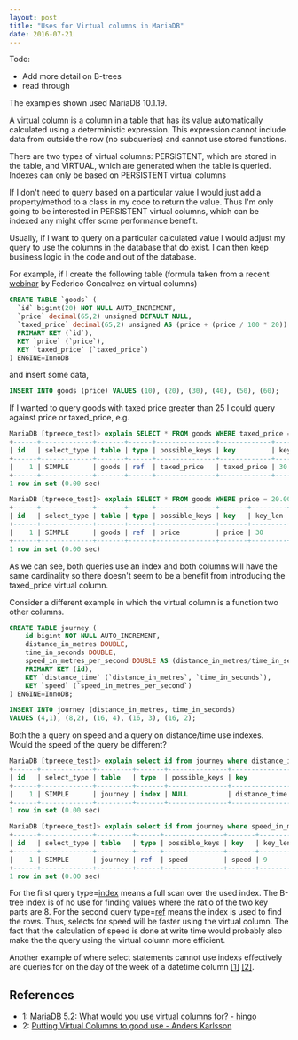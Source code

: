 ```yaml
---
layout: post
title: "Uses for Virtual columns in MariaDB"
date: 2016-07-21
---
```


Todo:
* Add more detail on B-trees
* read through

The examples shown used MariaDB 10.1.19.

A [virtual column](https://mariadb.com/kb/en/mariadb/virtual-computed-columns/)
is a column in a table that has its value automatically calculated using
a deterministic expression.  This expression cannot include data from
outside the row (no subqueries) and cannot use stored functions.

There are two types of virtual columns: PERSISTENT,
which are stored in the table, and VIRTUAL, which are
generated when the table is queried.  Indexes can only be based on
PERSISTENT virtual columns

If I don't need to query based on a particular value I would just add
a property/method to a class in my code to return the value.
Thus I'm only going to be interested in PERSISTENT virtual columns,
which can be indexed any might offer some performance benefit.

Usually, if I want to query on a particular calculated value I would
adjust my query to use the columns in the database that do exist.
I can then keep business logic in the code and out of the database.

For example, if I create the following table (formula taken from a recent
[webinar](https://www.percona.com/resources/technical-presentations/virtual-columns-mysql-and-mariadb-percona-mysql-webinar)
by Federico Goncalvez on virtual columns)
```sql
CREATE TABLE `goods` (
  `id` bigint(20) NOT NULL AUTO_INCREMENT,
  `price` decimal(65,2) unsigned DEFAULT NULL,
  `taxed_price` decimal(65,2) unsigned AS (price + (price / 100 * 20)) PERSISTENT,
  PRIMARY KEY (`id`),
  KEY `price` (`price`),
  KEY `taxed_price` (`taxed_price`)
) ENGINE=InnoDB
```

and insert some data,

```sql
INSERT INTO goods (price) VALUES (10), (20), (30), (40), (50), (60);
```

If I wanted to query goods with taxed price greater than 25 I could 
query against price or taxed_price, e.g.

```sql
MariaDB [tpreece_test]> explain SELECT * FROM goods WHERE taxed_price = 24.00;                                                                  
+------+-------------+-------+------+---------------+-------------+---------+-------+------+-------+
| id   | select_type | table | type | possible_keys | key         | key_len | ref   | rows | Extra |
+------+-------------+-------+------+---------------+-------------+---------+-------+------+-------+
|    1 | SIMPLE      | goods | ref  | taxed_price   | taxed_price | 30      | const |    1 |       |
+------+-------------+-------+------+---------------+-------------+---------+-------+------+-------+
1 row in set (0.00 sec)

MariaDB [tpreece_test]> explain SELECT * FROM goods WHERE price = 20.00;                                                                        
+------+-------------+-------+------+---------------+-------+---------+-------+------+-------+
| id   | select_type | table | type | possible_keys | key   | key_len | ref   | rows | Extra |
+------+-------------+-------+------+---------------+-------+---------+-------+------+-------+
|    1 | SIMPLE      | goods | ref  | price         | price | 30      | const |    1 |       |
+------+-------------+-------+------+---------------+-------+---------+-------+------+-------+
1 row in set (0.00 sec)
```

As we can see, both queries use an index and both columns will have the
same cardinality so there doesn't seem to be a
benefit from introducing the taxed_price virtual column.

Consider a different example in which the virtual column is a function
two other columns.

```sql
CREATE TABLE journey (
    id bigint NOT NULL AUTO_INCREMENT,
    distance_in_metres DOUBLE,
    time_in_seconds DOUBLE,
    speed_in_metres_per_second DOUBLE AS (distance_in_metres/time_in_seconds) PERSISTENT,
    PRIMARY KEY (id),
    KEY `distance_time` (`distance_in_metres`, `time_in_seconds`),
    KEY `speed` (`speed_in_metres_per_second`)
) ENGINE=InnoDB;

INSERT INTO journey (distance_in_metres, time_in_seconds)
VALUES (4,1), (8,2), (16, 4), (16, 3), (16, 2);
```

Both the a query on speed and a query on distance/time use indexes.
Would the speed of the query be different?

```sql
MariaDB [tpreece_test]> explain select id from journey where distance_in_metres/time_in_seconds = 8;
+------+-------------+---------+-------+---------------+---------------+---------+------+------+--------------------------+
| id   | select_type | table   | type  | possible_keys | key           | key_len | ref  | rows | Extra                    |
+------+-------------+---------+-------+---------------+---------------+---------+------+------+--------------------------+
|    1 | SIMPLE      | journey | index | NULL          | distance_time | 18      | NULL |    5 | Using where; Using index |
+------+-------------+---------+-------+---------------+---------------+---------+------+------+--------------------------+
1 row in set (0.00 sec)

MariaDB [tpreece_test]> explain select id from journey where speed_in_metres_per_second = 8;
+------+-------------+---------+------+---------------+-------+---------+-------+------+-------------+
| id   | select_type | table   | type | possible_keys | key   | key_len | ref   | rows | Extra       |
+------+-------------+---------+------+---------------+-------+---------+-------+------+-------------+
|    1 | SIMPLE      | journey | ref  | speed         | speed | 9       | const |    1 | Using index |
+------+-------------+---------+------+---------------+-------+---------+-------+------+-------------+
1 row in set (0.00 sec)
```

For the first query type=[index](https://mariadb.com/kb/en/mariadb/explain/#type-column) means a
full scan over the used index.  The B-tree index is of no use for finding values
where the ratio of the two key parts are 8.
For the second query type=[ref](https://mariadb.com/kb/en/mariadb/explain/#type-column) means the
index is used to find the rows.  Thus, selects for speed will be faster using
the virtual column.  The fact that the calculation of speed is done at write
time would probably also make the the query using the virtual column more
efficient.

Another example of where select statements cannot use indexs effectively are
queries for on the day of the week of a datetime column [[1]](#dayOfWeekEg1)
[[2]](#dayOfWeekEg2).

## References
* <a name="dayOfWeekEg1">1</a>: [MariaDB 5.2: What would you use virtual columns for? - hingo](http://openlife.cc/blogs/2010/october/what-would-you-use-virtual-columns)
* <a name="dayOfWeekEg2">2</a>: [Putting Virtual Columns to good use - Anders Karlsson](https://mariadb.com/resources/blog/putting-virtual-columns-good-use)
